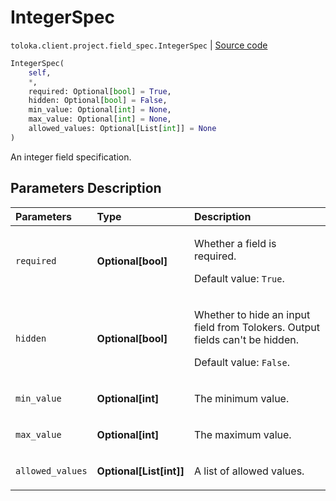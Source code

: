 # IntegerSpec
`toloka.client.project.field_spec.IntegerSpec` | [Source code](https://github.com/Toloka/toloka-kit/blob/v1.1.4/src/client/project/field_spec.py#L84)

```python
IntegerSpec(
    self,
    *,
    required: Optional[bool] = True,
    hidden: Optional[bool] = False,
    min_value: Optional[int] = None,
    max_value: Optional[int] = None,
    allowed_values: Optional[List[int]] = None
)
```

An integer field specification.

## Parameters Description

| Parameters | Type | Description |
| :----------| :----| :-----------|
`required`|**Optional\[bool\]**|<p>Whether a field is required. </p><p>Default value: `True`.</p>
`hidden`|**Optional\[bool\]**|<p>Whether to hide an input field from Tolokers. Output fields can&#x27;t be hidden. </p><p>Default value: `False`.</p>
`min_value`|**Optional\[int\]**|<p>The minimum value.</p>
`max_value`|**Optional\[int\]**|<p>The maximum value.</p>
`allowed_values`|**Optional\[List\[int\]\]**|<p>A list of allowed values.</p>
